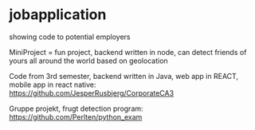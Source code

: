 # jobapplication
showing code to potential employers

MiniProject = fun project, backend written in node, can detect friends of yours all around the world based on geolocation

Code from 3rd semester, backend written in Java, web app in REACT, mobile app in react native: https://github.com/JesperRusbjerg/CorporateCA3

Gruppe projekt, frugt detection program: https://github.com/Perlten/python_exam

